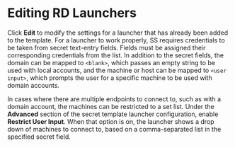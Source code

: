 [title]: # (Editing RD Launchers)
[tags]: # (Launcher)
[priority]: # (1000)

# Editing RD Launchers

Click **Edit** to modify the settings for a launcher that has already been added to the template. For a launcher to work properly, SS requires credentials to be taken from secret text-entry fields. Fields must be assigned their corresponding credentials from the list. In addition to the secret fields, the domain can be mapped to `<blank>`, which passes an empty string to be used with local accounts, and the machine or host can be mapped to `<user input>`, which prompts the user for a specific machine to be used with domain accounts.

In cases where there are multiple endpoints to connect to, such as with a domain account, the machines can be restricted to a set list. Under the **Advanced** section of the secret template launcher configuration, enable **Restrict User Input**. When that option is on, the launcher shows a drop down of machines to connect to, based on a comma-separated list in the specified secret field.

